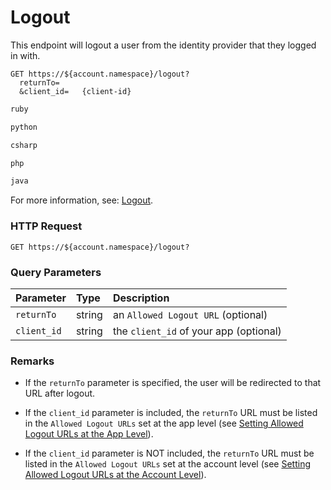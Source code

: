 # Logout

This endpoint will logout a user from the identity provider that they logged in with.

```shell
GET https://${account.namespace}/logout?
  returnTo=	  
  &client_id=	{client-id}
```

```ruby
ruby
```

```python
python
```

```csharp
csharp
```

```php
php
```

```java
java
```

<aside class="notice">
For more information, see: <a href="/logout"> Logout</a>.
</aside>

### HTTP Request

`GET https://${account.namespace}/logout?`

### Query Parameters

| Parameter        | Type       | Description |
|:-----------------|:-----------|:------------|
| `returnTo `      | string     | an `Allowed Logout URL` (optional)|
| `client_id`      | string     | the `client_id` of your app (optional) |

### Remarks

* If the `returnTo` parameter is specified, the user will be redirected to that URL after logout.

* If the `client_id` parameter is included, the `returnTo` URL must be listed in the `Allowed Logout URLs` set at the app level (see [Setting Allowed Logout URLs at the App Level](/logout#setting-allowed-logout-urls-at-the-app-level)).

* If the `client_id` parameter is NOT included, the `returnTo` URL must be listed in the `Allowed Logout URLs` set at the account level (see
[Setting Allowed Logout URLs at the Account Level](/logout#setting-allowed-logout-urls-at-the-account-level)).
